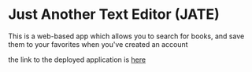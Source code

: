 #  Just Another Text Editor (JATE)

This is a web-based app which allows you to search for books, and save them to your favorites when you've created an account



the link to the deployed application is [here](https://nameless-cliffs-86735.herokuapp.com/)
